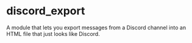 # discord_export
A module that lets you export messages from a Discord channel into an HTML file that just looks like Discord.
